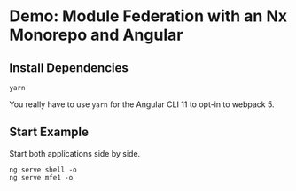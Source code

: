 # Demo: Module Federation with an Nx Monorepo and Angular

## Install Dependencies

```
yarn
```

You really have to use ``yarn`` for the Angular CLI 11 to opt-in to webpack 5.

## Start Example

Start both applications side by side.

```
ng serve shell -o
ng serve mfe1 -o
```
